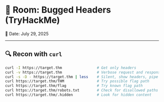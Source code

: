 # 🧠 Room: Bugged Headers (TryHackMe)
📅 Date: July 29, 2025

---

## 🔍 Recon with `curl`

```bash
curl -I https://target.thm                # Get only headers  
curl -v https://target.thm                # Verbose request and response  
curl -s -D - https://target.thm | less    # Silent, show headers, pipe to pager  
curl https://target.thm/THM               # Try possible flag path  
curl https://target.thm/flag              # Try known flag path  
curl https://target.thm/robots.txt        # Check for disallowed paths  
curl https://target.thm/.hidden           # Look for hidden content  
